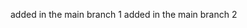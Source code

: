 <!--
 * @Author: your name
 * @Date: 2020-12-31 12:20:57
 * @LastEditTime: 2020-12-31 12:22:10
 * @LastEditors: Please set LastEditors
 * @Description: In User Settings Edit
 * @FilePath: \git_learning\README.md
-->

added in the main branch 1
added in the main branch 2